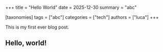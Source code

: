 +++
title = "Hello World"
date = 2025-12-30
summary = "abc"

[taxonomies]
tags = ["abc"]
categories = ["tech"]
authors = ["luca"]
+++

This is my first ever blog post. 

## Hello, world!